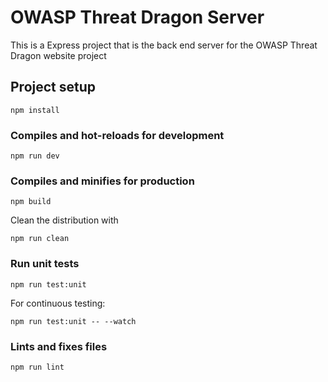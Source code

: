 # OWASP Threat Dragon Server
This is a Express project that is the back end server for the OWASP Threat Dragon website project

## Project setup

```
npm install
```

### Compiles and hot-reloads for development
```
npm run dev
```

### Compiles and minifies for production
```
npm build
```

Clean the distribution with
```
npm run clean
```

### Run unit tests
```
npm run test:unit
```
For continuous testing:
```
npm run test:unit -- --watch
```

### Lints and fixes files
```
npm run lint
```
